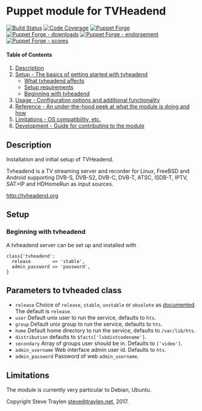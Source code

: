 # Puppet module for TVHeadend

[![Build Status](https://travis-ci.org/voxpupuli/puppet-tvheadend.png?branch=master)](https://travis-ci.org/voxpupuli/puppet-tvheadend)
[![Code Coverage](https://coveralls.io/repos/github/voxpupuli/puppet-tvheadend/badge.svg?branch=master)](https://coveralls.io/github/voxpupuli/puppet-tvheadend)
[![Puppet Forge](https://img.shields.io/puppetforge/v/puppet/tvheadend.svg)](https://forge.puppetlabs.com/puppet/tvheadend)
[![Puppet Forge - downloads](https://img.shields.io/puppetforge/dt/puppet/tvheadend.svg)](https://forge.puppetlabs.com/puppet/tvheadend)
[![Puppet Forge - endorsement](https://img.shields.io/puppetforge/e/puppet/tvheadend.svg)](https://forge.puppetlabs.com/puppet/tvheadend)
[![Puppet Forge - scores](https://img.shields.io/puppetforge/f/puppet/tvheadend.svg)](https://forge.puppetlabs.com/puppet/tvheadend)

#### Table of Contents

1. [Description](#description)
1. [Setup - The basics of getting started with tvheadend](#setup)
    * [What tvheadend affects](#what-tvheadend-affects)
    * [Setup requirements](#setup-requirements)
    * [Beginning with tvheadend](#beginning-with-tvheadend)
1. [Usage - Configuration options and additional functionality](#usage)
1. [Reference - An under-the-hood peek at what the module is doing and how](#reference)
1. [Limitations - OS compatibility, etc.](#limitations)
1. [Development - Guide for contributing to the module](#development)

## Description

Installation and initial setup of TVHeadend.

Tvheadend is a TV streaming server and recorder for Linux,
FreeBSD and Android supporting DVB-S, DVB-S2, DVB-C, DVB-T,
ATSC, ISDB-T, IPTV, SAT>IP and HDHomeRun as input sources.

http://tvheadend.org

## Setup

### Beginning with tvheadend
A tvheadend server can be set up and  installed with
```puppet
class{'tvheadend':
  release        => 'stable',
  admin_password => 'password',
}

```

## Parameters to tvheaded class
* `release` Choice of `release`, `stable`, `unstable`
   or `obsolete` as [documented](http://tvheadend.org/projects/tvheadend/wiki/AptRepository#Build-type). The default is `release`.
* `user` Default unix user to run the service, defaults to `hts`.
* `group` Default unix group to run the service, defaults to `hts`.
* `home` Default home directory to run the service, defaults to `/var/lib/hts`.
* `distribution` defaults to `$facts['lsbdistcodename']`.
* `secondary` Array of groups user should be in. Defaults to `['video']`.
* `admin_username` Web interface admin user id. Defaults to `hts`.
* `admin_password` Password of web `admin_username`.

## Limitations
The module is currently very particular to Debian, Ubuntu.

Copyright Steve Traylen steve@traylen.net, 2017.
